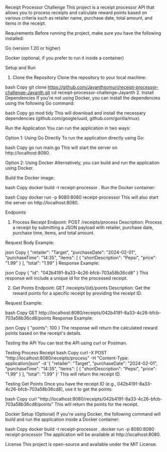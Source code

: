 Receipt Processor Challenge
This project is a receipt processor API that allows you to process receipts and calculate reward points based on various criteria such as retailer name, purchase date, total amount, and items in the receipt.

Requirements
Before running the project, make sure you have the following installed:

Go (version 1.20 or higher)

Docker (optional, if you prefer to run it inside a container)

Setup and Run
1. Clone the Repository
Clone the repository to your local machine:

bash
Copy
git clone https://github.com/Jayanthsomuri/receipt-processor-challenge-Jayanth.git
cd receipt-processor-challenge-Jayanth
2. Install Dependencies
If you're not using Docker, you can install the dependencies using the following Go command:

bash
Copy
go mod tidy
This will download and install the necessary dependencies (github.com/google/uuid, github.com/gorilla/mux).

Run the Application
You can run the application in two ways:

Option 1: Using Go Directly
To run the application directly using Go:

bash
Copy
go run main.go
This will start the server on http://localhost:8080.

Option 2: Using Docker
Alternatively, you can build and run the application using Docker.

Build the Docker image:

bash
Copy
docker build -t receipt-processor .
Run the Docker container:

bash
Copy
docker run -p 8080:8080 receipt-processor
This will also start the server on http://localhost:8080.

Endpoints
1. Process Receipt Endpoint: POST /receipts/process
Description: Process a receipt by submitting a JSON payload with retailer, purchase date, purchase time, items, and total amount.

Request Body Example:

json
Copy
{
  "retailer": "Target",
  "purchaseDate": "2024-02-01",
  "purchaseTime": "14:35",
  "items": [
    {
      "shortDescription": "Pepsi",
      "price": "1.99"
    }
  ],
  "total": "1.99"
}
Response Example:

json
Copy
{
  "id": "042b4191-8a33-4c26-bfcb-703a58b36cd8"
}
This response will include a unique id for the processed receipt.

2. Get Points Endpoint: GET /receipts/{id}/points
Description: Get the reward points for a specific receipt by providing the receipt ID.

Request Example:

bash
Copy
GET http://localhost:8080/receipts/042b4191-8a33-4c26-bfcb-703a58b36cd8/points
Response Example:

json
Copy
{
  "points": 100
}
The response will return the calculated reward points based on the receipt's details.

Testing the API
You can test the API using curl or Postman.

Testing Process Receipt
bash
Copy
curl -X POST "http://localhost:8080/receipts/process" -H "Content-Type: application/json" -d '{
  "retailer": "Target",
  "purchaseDate": "2024-02-01",
  "purchaseTime": "14:35",
  "items": [
    {
      "shortDescription": "Pepsi",
      "price": "1.99"
    }
  ],
  "total": "1.99"
}'
This will return the receipt ID.

Testing Get Points
Once you have the receipt ID (e.g., 042b4191-8a33-4c26-bfcb-703a58b36cd8), use it to get the points:

bash
Copy
curl "http://localhost:8080/receipts/042b4191-8a33-4c26-bfcb-703a58b36cd8/points"
This will return the points for the receipt.

Docker Setup (Optional)
If you're using Docker, the following command will build and run the application inside a Docker container:

bash
Copy
docker build -t receipt-processor .
docker run -p 8080:8080 receipt-processor
The application will be available at http://localhost:8080.

License
This project is open-source and available under the MIT License.




